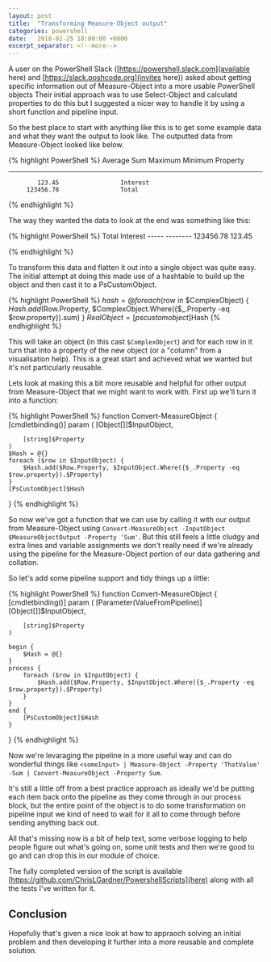 ```yaml
---
layout: post
title:  "Transforming Measure-Object output"
categories: powershell
date:   2018-02-25 18:00:00 +0000
excerpt_separator: <!--more-->
---
```


A user on the PowerShell Slack ([https://powershell.slack.com](available here) and [https://slack.poshcode.org](invites here)) asked about getting specific information out of Measure-Object into a more usable PowerShell objects Their initial approach was to use Select-Object and calculatd properties to do this but I suggested a nicer way to handle it by using a short function and pipeline input.

<!--more-->

So the best place to start with anything like this is to get some example data and what they want the output to look like. The outputted data from Measure-Object looked like below.

{% highlight PowerShell %}
Average       Sum Maximum Minimum Property
 -------       --- ------- ------- --------
            123.45                 Interest
         123456.78                 Total
{% endhighlight %}

The way they wanted the data to look at the end was something like this:

{% highlight PowerShell %}
    Total Interest
    ----- --------
123456.78   123.45

{% endhighlight %}

To transform this data and flatten it out into a single object was quite easy. The initial attempt at doing this made use of a hashtable to build up the object and then cast it to a PsCustomObject.

{% highlight PowerShell %}
$hash = @{}
foreach ($row in $ComplexObject) {
    $Hash.add($Row.Property, $ComplexObject.Where({$_.Property -eq $row.property}).sum)
}
$RealObject = [pscustomobject]$Hash
{% endhighlight %}

This will take an object (in this cast `$ComplexObject`) and for each row in it turn that into a property of the new object (or a "column" from a visualisation help). This is a great start and achieved what we wanted but it's not particularly reusable.

Lets look at making this a bit more reusable and helpful for other output from Measure-Object that we might want to work with. First up we'll turn it into a function:

{% highlight PowerShell %}
function Convert-MeasureObject {
    [cmdletbinding()]
    param (
        [Object[]]$InputObject,

        [string]$Property
    )
    $Hash = @{}
    foreach ($row in $InputObject) {
        $Hash.add($Row.Property, $InputObject.Where({$_.Property -eq $row.property}).$Property)
    }
    [PsCustomObject]$Hash
}
{% endhighlight %}

So now we've got a function that we can use by calling it with our output from Measure-Object using `Convert-MeasureObject -InputObject $MeasureObjectOutput -Property 'Sum'`. But this still feels a little cludgy and extra lines and variable assignments we don't really need if we're already using the pipeline for the Measure-Object portion of our data gathering and collation.

So let's add some pipeline support and tidy things up a little:

{% highlight PowerShell %}
function Convert-MeasureObject {
    [cmdletbinding()]
    param (
        [Parameter(ValueFromPipeline)]
        [Object[]]$InputObject,

        [string]$Property
    )

    begin {
        $Hash = @{}
    }
    process {
        foreach ($row in $InputObject) {
            $Hash.add($Row.Property, $InputObject.Where({$_.Property -eq $row.property}).$Property)
        }
    }
    end {
        [PsCustomObject]$Hash
    }
}
{% endhighlight %}

Now we're levaraging the pipeline in a more useful way and can do wonderful things like `<someInput> | Measure-Object -Property 'ThatValue' -Sum | Convert-MeasureObject -Property Sum`.

It's still a little off from a best practice approach as ideally we'd be putting each item back onto the pipeline as they come through in our process block, but the entire point of the object is to do some transformation on pipeline input we kind of need to wait for it all to come through before sending anything back out.

All that's missing now is a bit of help text, some verbose logging to help people figure out what's going on, some unit tests and then we're good to go and can drop this in our module of choice.

The fully completed version of the script is available [https://github.com/ChrisLGardner/PowershellScripts](here) along with all the tests I've written for it.

## Conclusion ##

Hopefully that's given a nice look at how to appraoch solving an initial problem and then developing it further into a more reusable and complete solution.
